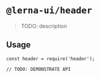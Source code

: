 # `@lerna-ui/header`

> TODO: description

## Usage

```
const header = require('header');

// TODO: DEMONSTRATE API
```
